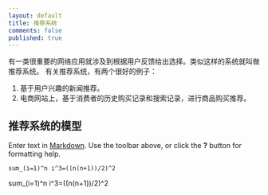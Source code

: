 ```yaml
---
layout: default
title: 推荐系统
comments: false
published: true
---
```


有一类很重要的网络应用就涉及到根据用户反馈给出选择。类似这样的系统就叫做推荐系统。
有关推荐系统，有两个很好的例子：
1. 基于用户兴趣的新闻推荐。
2. 电商网站上，基于消费者的历史购买记录和搜索记录，进行商品购买推荐。

## 推荐系统的模型

Enter text in [Markdown](http://daringfireball.net/projects/markdown/). Use the toolbar above, or click the **?** button for formatting help.

`sum_(i=1)^n i^3=((n(n+1))/2)^2`

<div class="ioArea" id="demoRendering">sum_(i=1)^n i^3=((n(n+1))/2)^2</div>